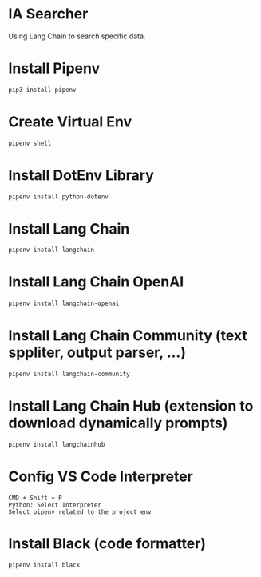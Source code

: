 # IA Searcher
Using Lang Chain to search specific data.

# Install Pipenv
```bash
pip3 install pipenv
```

# Create Virtual Env
```bash
pipenv shell
```

# Install DotEnv Library
```bash
pipenv install python-dotenv
```

# Install Lang Chain
```bash
pipenv install langchain
```

# Install Lang Chain OpenAI
```bash
pipenv install langchain-openai
```

# Install Lang Chain Community (text sppliter, output parser, ...)
```bash
pipenv install langchain-community
```

# Install Lang Chain Hub (extension to download dynamically prompts)
```bash
pipenv install langchainhub
```

# Config VS Code Interpreter
```
CMD + Shift + P
Python: Select Interpreter
Select pipenv related to the project env
```

# Install Black (code formatter)
```bash
pipenv install black
```